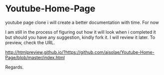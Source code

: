 # Youtube-Home-Page
youtube page clone
i will create a better documentation with time. For now 

I am still in the process of figuring out how it will look when i completed it but should you have any suggestion, kindly fork it. 
I will review it later. To preview, check the URL.

http://htmlpreview.github.io/?https://github.com/aisolae/Youtube-Home-Page/blob/master/index.html

Regards. 
